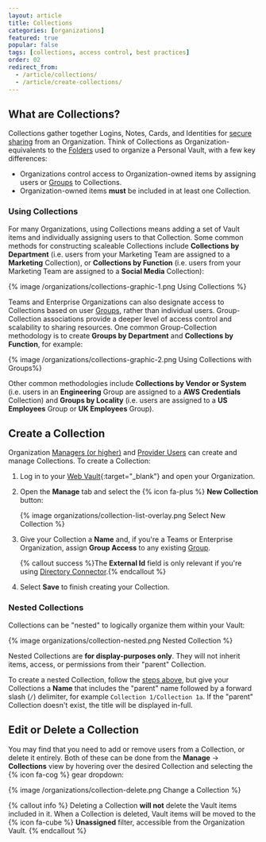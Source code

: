 ```yaml
---
layout: article
title: Collections
categories: [organizations]
featured: true
popular: false
tags: [collections, access control, best practices]
order: 02
redirect_from:
  - /article/collections/
  - /article/create-collections/
---
```


## What are Collections?

Collections gather together Logins, Notes, Cards, and Identities for [secure sharing]({{site.baseurl}}/article/sharing/) from an Organization. Think of Collections as Organization-equivalents to the [Folders]({{site.baseurl}}/article/folders/) used to organize a Personal Vault, with a few key differences:

- Organizations control access to Organization-owned items by assigning users or [Groups]({{site.baseurl}}/article/about-groups/) to Collections.
- Organization-owned items **must** be included in at least one Collection.

### Using Collections

For many Organizations, using Collections means adding a set of Vault items and individually assigning users to that Collection. Some common methods for constructing scaleable Collections include **Collections by Department** (i.e. users from your Marketing Team are assigned to a **Marketing** Collection), or **Collections by Function** (i.e. users from your Marketing Team are assigned to a **Social Media** Collection):

{% image /organizations/collections-graphic-1.png Using Collections %}

Teams and Enterprise Organizations can also designate access to Collections based on user [Groups]({{site.baseurl}}/article/about-groups/), rather than individual users. Group-Collection associations provide a deeper level of access control and scalability to sharing resources. One common Group-Collection methodology is to create **Groups by Department** and **Collections by Function**, for example:

{% image /organizations/collections-graphic-2.png Using Collections with Groups%}

Other common methodologies include **Collections by Vendor or System** (i.e. users in an **Engineering** Group are assigned to a **AWS Credentials** Collection) and **Groups by Locality** (i.e. users are assigned to a **US Employees** Group or **UK Employees** Group).

## Create a Collection

Organization [Managers (or higher)]({{site.baseurl}}/article/user-types-access-control/) and [Provider Users]({{site.baseurl}}/article/provider-users/provider-user-types) can create and manage Collections. To create a Collection:

1. Log in to your [Web Vault](https://vault.bitwarden.com){:target="\_blank"} and open your Organization.
2. Open the **Manage** tab and select the {% icon fa-plus %} **New Collection** button:

   {% image organizations/collection-list-overlay.png Select New Collection %}
3. Give your Collection a **Name** and, if you're a Teams or Enterprise Organization, assign **Group Access** to any existing [Group]({{site.baseurl}}/article/about-groups/).

   {% callout success %}The **External Id** field is only relevant if you're using [Directory Connector]({{site.baseurl}}/article/directory-sync/).{% endcallout %}
4. Select **Save** to finish creating your Collection.

### Nested Collections

Collections can be "nested" to logically organize them within your Vault:

{% image organizations/collection-nested.png Nested Collection %}

Nested Collections are **for display-purposes only**. They will not inherit items, access, or permissions from their "parent" Collection.

To create a nested Collection, follow the [steps above](#create-a-collection), but give your Collections a **Name** that includes the "parent" name followed by a forward slash (`/`) delimiter, for example `Collection 1/Collection 1a`. If the "parent" Collection doesn't exist, the title will be displayed in-full.

## Edit or Delete a Collection

You may find that you need to add or remove users from a Collection, or delete it entirely. Both of these can be done from the **Manage** &rarr; **Collections** view by hovering over the desired Collection and selecting the {% icon fa-cog %} gear dropdown:

{% image /organizations/collection-delete.png Change a Collection %}

{% callout info %}
Deleting a Collection **will not** delete the Vault items included in it. When a Collection is deleted, Vault items will be moved to the {% icon fa-cube %} **Unassigned** filter, accessible from the Organization Vault.
{% endcallout %}
